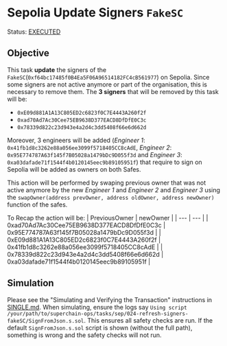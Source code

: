# Sepolia Update Signers `FakeSC`

Status: [EXECUTED](https://sepolia.etherscan.io/tx/0x343762f9c1cae4c0833f52b3cc12db3194e48066548efe69d2ec8a2925aec996)

## Objective

This task **update** the signers of the `FakeSC`(`0xf64bc17485f0B4Ea5F06A96514182FC4cB561977`) on Sepolia.
Since some signers are not active anymore or part of the organisation, this is necessary to remove them.
The **3 signers** that will be removed by this task will be:

- `0xE09d881A1A13C805ED2c6823f0C7E4443A260f2f`
- `0xad70Ad7Ac30Cee75EB9638D377EACD8DfDfE0C3c`
- `0x78339d822c23d943e4a2d4c3dd5408f66e6d662d`

Moreover, 3 engineers will be added (_Engineer 1_: `0x41fb1d8c3262e88a056ee3099f5718405CC8cAdE`, _Engineer 2_: `0x95E774787A63f145f7B05028a1479bDc9D055f3d` and _Engineer 3_: `0xa03dafade71f1544f4b0120145eec9b89105951f`) that require to sign on Sepolia will be added as owners on both Safes.

This action will be performed by swaping previous owner that was not active anymore by the new _Engineer 1_ and _Engineer 2_ and _Engineer 3_ using the `swapOwner(address prevOwner, address oldOwner, address newOwner)` function of the safes.

To Recap the action will be:
| PreviousOwner | newOwner |
| --- | --- |
| 0xad70Ad7Ac30Cee75EB9638D377EACD8DfDfE0C3c | 0x95E774787A63f145f7B05028a1479bDc9D055f3d |
| 0xE09d881A1A13C805ED2c6823f0C7E4443A260f2f | 0x41fb1d8c3262e88a056ee3099f5718405CC8cAdE |
| 0x78339d822c23d943e4a2d4c3dd5408f66e6d662d | 0xa03dafade71f1544f4b0120145eec9b89105951f |

## Simulation

Please see the "Simulating and Verifying the Transaction" instructions in [SINGLE.md](../../../SINGLE.md).
When simulating, ensure the logs say `Using script /your/path/to/superchain-ops/tasks/sep/024-refresh-signers-fakeSC/SignFromJson.s.sol`.
This ensures all safety checks are run. If the default `SignFromJson.s.sol` script is shown (without the full path), something is wrong and the safety checks will not run.
